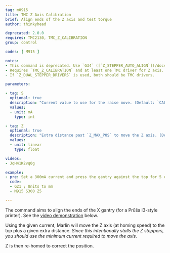 ```yaml
---
tag: m0915
title: TMC Z Axis Calibration
brief: Align ends of the Z axis and test torque
author: thinkyhead

deprecated: 2.0.0
requires: TMC2130, TMC_Z_CALIBRATION
group: control

codes: [ M915 ]

notes:
- This command is deprecated. Use `G34` ([`Z_STEPPER_AUTO_ALIGN`](/docs/gcode/G034-zsaa.html) or [`MECHANICAL_GANTRY_CALIBRATION`](/docs/gcode/G034-mgc.html)) instead.
- Requires `TMC_Z_CALIBRATION` and at least one TMC driver for Z axis.
- If `Z_DUAL_STEPPER_DRIVERS` is used, both should be TMC drivers.

parameters:

- tag: S
  optional: true
  description: "Current value to use for the raise move. (Default: `CALIBRATION_CURRENT`)"
  values:
  - unit: mA
    type: int

- tag: Z
  optional: true
  description: "Extra distance past `Z_MAX_POS` to move the Z axis. (Default: `CALIBRATION_EXTRA_HEIGHT`)"
  values:
  - unit: linear
    type: float

videos:
- JqH41K2vq0g

example:
- pre: Set a 300mA current and press the gantry against the top for 5 extra mm.
  code:
  - G21 ; Units to mm
  - M915 S300 Z5

---
```


The command aims to align the ends of the X gantry (for a Průša i3-style printer). See the [video demonstration](//youtu.be/JqH41K2vq0g?t=300) below.

Using the given current, Marlin will move the Z axis (at homing speed) to the top plus a given extra distance. _Since this intentionally stalls the Z steppers, you should use the minimum current required to move the axis._

Z is then re-homed to correct the position.
